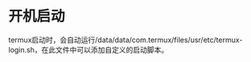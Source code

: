 # 开机启动

termux启动时，会自动运行<span class="strong code">/data/data/com.termux/files/usr/etc/termux-login.sh</span>，在此文件中可以添加自定义的启动脚本。
